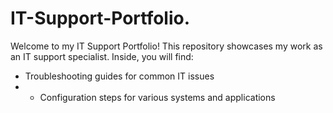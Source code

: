 # IT-Support-Portfolio.
Welcome to my IT Support Portfolio! This repository showcases my work as an IT support specialist. 
Inside, you will find:  
- Troubleshooting guides for common IT issues
- - Configuration steps for various systems and applications
  
